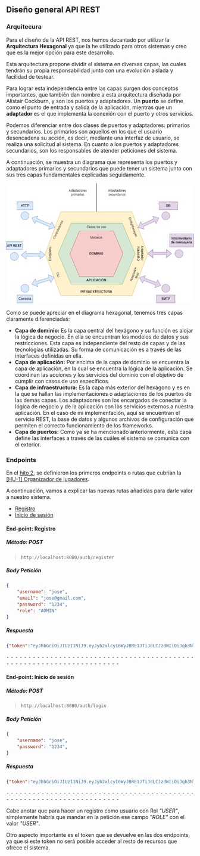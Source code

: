 ## Diseño general API REST
### Arquitecura
Para el diseño de la API REST, nos hemos decantado por utilizar la **Arquitectura Hexagonal** ya que la he utilizado para otros sistemas y creo que es la mejor opción para este desarrollo.

Esta arquitectura propone dividir el sistema en diversas capas, las cuales tendrán su propia responsabilidad junto con una evolución aislada y facilidad de testear.

Para lograr esta independencia entre las capas surgen dos conceptos importantes, que también dan nombre a esta arquitectura diseñada por Alistair Cockburn, y son los puertos y adaptadores. Un **puerto** se define como el punto de entrada y salida de la aplicación, mientras que un **adaptador** es el que implementa la conexión con el puerto y otros servicios.

Podemos diferenciar entre dos clases de puertos y adaptadores: primarios y secundarios. Los primarios son aquellos en los que el usuario desencadena su acción, es decir, mediante una interfaz de usuario, se realiza una solicitud al sistema. En cuanto a los puertos y adaptadores secundarios, son los responsables de atender peticiones del sistema.

A continuación, se muestra un diagrama que representa los puertos y adaptadores primarios y secundarios que puede tener un sistema junto con sus tres capas fundamentales explicadas seguidamente.

![Arquitectura Hexagonal](../imgs/arquitectura-hexagonal.png)

Como se puede apreciar en el diagrama hexagonal, tenemos tres capas claramente
diferenciadas:

- **Capa de dominio:** Es la capa central del hexágono y su función es alojar la lógica de negocio. En ella se encuentran los modelos de datos y sus restricciones. Esta capa es independiente del resto de capas y de las tecnologías utilizadas. Su forma de comunicación es a través de las interfaces definidas en ella.
- **Capa de aplicación:** Por encima de la capa de dominio se encuentra la capa de aplicación, en la cual se encuentra la lógica de la aplicación. Se coordinan las acciones y los servicios del dominio con el objetivo de cumplir con casos de uso específicos.
- **Capa de infraestructura:** Es la capa más exterior del hexágono y es en la que se hallan las implementaciones o adaptaciones de los puertos de las demás capas. Los adaptadores son los encargados de conectar la lógica de negocio y de la aplicación con los servicios externos a nuestra aplicación. En el caso de mi implementación, aquí se encuentran el servicio REST, la base de datos y algunos archivos de configuración que permiten el correcto funcionamiento de los frameworks.
- **Capa de puertos:** Como ya se ha mencionado anteriormente, esta capa define las interfaces a través de las cuáles el sistema se comunica con el exterior.

### Endpoints
En el [hito 2](../hitos/hito2-1.md), se definieron los primeros endpoints o rutas que cubrian la [[HU-1] Organizador de jugadores](https://github.com/Josejc2001/MUII_CC-23-24/issues/1).

A continuación, vamos a explicar las nuevas rutas añadidas para darle valor a nuestro sistema.
- [Registro](#end-point-registro)
- [Inicio de sesión](#end-point-inicio-de-sesión)

#### End-point: Registro

##### Método: POST
>```
>http://localhost:8080/auth/register
>```
##### Body Petición
``` json
{
    "username": "jose",
    "email": "jose@gmail.com",
    "password": "1234",
    "role": "ADMIN"
}
```

##### Respuesta
```json
{"token":"eyJhbGciOiJIUzI1NiJ9.eyJyb2xlcyI6WyJBRE1JTiJdLCJzdWIiOiJqb3NlIiwiaWF0IjoxNzA2NzE3OTE5LCJleHAiOjE3MDY3MTkzNTl9.mSdU205zkxOlMINEEpy-pcz6621ELNeamQyclZtFrYo"}
```
⁃ ⁃ ⁃ ⁃ ⁃ ⁃ ⁃ ⁃ ⁃ ⁃ ⁃ ⁃ ⁃ ⁃ ⁃ ⁃ ⁃ ⁃ ⁃ ⁃ ⁃ ⁃ ⁃ ⁃ ⁃ ⁃ ⁃ ⁃ ⁃ ⁃ ⁃ ⁃ ⁃ ⁃ ⁃ ⁃ ⁃ ⁃ ⁃ ⁃ ⁃ ⁃ ⁃ ⁃ ⁃ ⁃ ⁃ ⁃ ⁃ ⁃ ⁃ ⁃ ⁃ ⁃ ⁃ ⁃ ⁃ ⁃ ⁃ ⁃ ⁃ ⁃ ⁃ ⁃ ⁃ ⁃ ⁃ ⁃ ⁃

#### End-point: Inicio de sesión

##### Método: POST
>```
>http://localhost:8080/auth/login
>```
##### Body Petición
``` json
{
    "username": "jose",
    "password": "1234",
}
```

##### Respuesta
```json
{"token":"eyJhbGciOiJIUzI1NiJ9.eyJyb2xlcyI6WyJBRE1JTiJdLCJzdWIiOiJqb3NlIiwiaWF0IjoxNzA2NzE3OTE5LCJleHAiOjE3MDY3MTkzNTl9.mSdU205zkxOlMINEEpy-pcz6621ELNeamQyclZtFrYo"}
```
⁃ ⁃ ⁃ ⁃ ⁃ ⁃ ⁃ ⁃ ⁃ ⁃ ⁃ ⁃ ⁃ ⁃ ⁃ ⁃ ⁃ ⁃ ⁃ ⁃ ⁃ ⁃ ⁃ ⁃ ⁃ ⁃ ⁃ ⁃ ⁃ ⁃ ⁃ ⁃ ⁃ ⁃ ⁃ ⁃ ⁃ ⁃ ⁃ ⁃ ⁃ ⁃ ⁃ ⁃ ⁃ ⁃ ⁃ ⁃ ⁃ ⁃ ⁃ ⁃ ⁃ ⁃ ⁃ ⁃ ⁃ ⁃ ⁃ ⁃ ⁃ ⁃ ⁃ ⁃ ⁃ ⁃ ⁃ ⁃ ⁃

Cabe anotar que para hacer un registro como usuario con Rol *"USER"*, simplemente habría que mandar en la petición ese campo *"ROLE"* con el valor *"USER"*.

Otro aspecto importante es el token que se devuelve en las dos endpoints, ya que si este token no será posible acceder al resto de recursos que ofrece el sistema.
